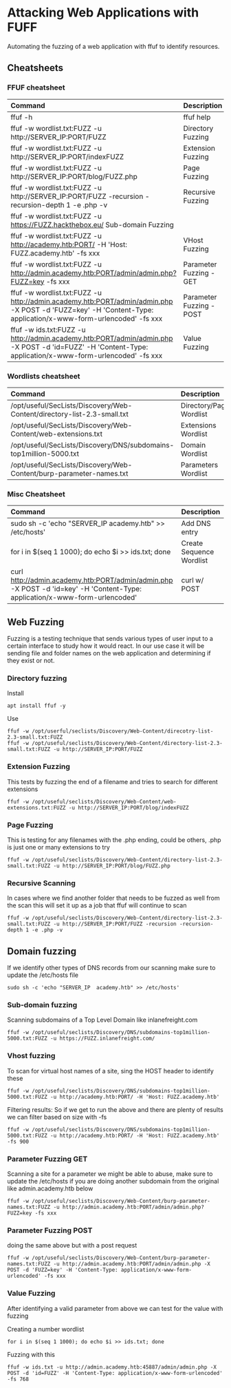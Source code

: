 # Attacking Web Applications with FUFF

Automating the fuzzing of a web application with ffuf to identify resources. 

## Cheatsheets
### FFUF cheatsheet
|Command 	|Description|
|:--------|:------------|
|ffuf -h| 	ffuf help|
|ffuf -w wordlist.txt:FUZZ -u http://SERVER_IP:PORT/FUZZ 	|Directory Fuzzing|
|ffuf -w wordlist.txt:FUZZ -u http://SERVER_IP:PORT/indexFUZZ |	Extension Fuzzing|
|ffuf -w wordlist.txt:FUZZ -u http://SERVER_IP:PORT/blog/FUZZ.php |	Page Fuzzing|
|ffuf -w wordlist.txt:FUZZ -u http://SERVER_IP:PORT/FUZZ -recursion -recursion-depth 1 -e .php -v 	|Recursive Fuzzing|
|ffuf -w wordlist.txt:FUZZ -u https://FUZZ.hackthebox.eu/ 	Sub-domain Fuzzing
|ffuf -w wordlist.txt:FUZZ -u http://academy.htb:PORT/ -H 'Host: FUZZ.academy.htb' -fs xxx |	VHost Fuzzing|
|ffuf -w wordlist.txt:FUZZ -u http://admin.academy.htb:PORT/admin/admin.php?FUZZ=key -fs xxx 	|Parameter Fuzzing - GET|
|ffuf -w wordlist.txt:FUZZ -u http://admin.academy.htb:PORT/admin/admin.php -X POST -d 'FUZZ=key' -H 'Content-Type: application/x-www-form-urlencoded' -fs xxx 	|Parameter Fuzzing - POST|
|ffuf -w ids.txt:FUZZ -u http://admin.academy.htb:PORT/admin/admin.php -X POST -d 'id=FUZZ' -H 'Content-Type: application/x-www-form-urlencoded' -fs xxx 	|Value Fuzzing|

### Wordlists cheatsheet

|Command |	Description|
|:--------|:------------|
|/opt/useful/SecLists/Discovery/Web-Content/directory-list-2.3-small.txt 	|Directory/Page Wordlist|
|/opt/useful/SecLists/Discovery/Web-Content/web-extensions.txt 	|Extensions Wordlist|
|/opt/useful/SecLists/Discovery/DNS/subdomains-top1million-5000.txt 	|Domain Wordlist|
|/opt/useful/SecLists/Discovery/Web-Content/burp-parameter-names.txt 	|Parameters Wordlist|

### Misc Cheatsheet

|Command 	|Description|
|:--------|:------------|
|sudo sh -c 'echo "SERVER_IP academy.htb" >> /etc/hosts' 	|Add DNS entry|
|for i in $(seq 1 1000); do echo $i >> ids.txt; done 	|Create Sequence Wordlist|
|curl http://admin.academy.htb:PORT/admin/admin.php -X POST -d 'id=key' -H 'Content-Type: application/x-www-form-urlencoded' 	|curl w/ POST|

## Web Fuzzing

Fuzzing is a testing technique that sends various types of user input to a certain interface to study how it would react. In our use case it will be sending file and folder names on the web application and determining if they exist or not. 

### Directory fuzzing

Install
```
apt install ffuf -y
```

Use
```
ffuf -w /opt/userful/seclists/Discovery/Web-Content/direcotry-list-2.3-small.txt:FUZZ
ffuf -w /opt/useful/seclists/Discovery/Web-Content/directory-list-2.3-small.txt:FUZZ -u http://SERVER_IP:PORT/FUZZ
```

### Extension Fuzzing

This tests by fuzzing the end of a filename and tries to search for different extensions

```
ffuf -w /opt/useful/seclists/Discovery/Web-Content/web-extensions.txt:FUZZ -u http://SERVER_IP:PORT/blog/indexFUZZ
```

### Page Fuzzing

This is testing for any filenames with the .php ending, could be others, .php is just one or many extensions to try

```
ffuf -w /opt/useful/seclists/Discovery/Web-Content/directory-list-2.3-small.txt:FUZZ -u http://SERVER_IP:PORT/blog/FUZZ.php
```

### Recursive Scanning

In cases where we find another folder that needs to be fuzzed as well from the scan this will set it up as a job that ffuf will continue to scan

```
ffuf -w /opt/useful/seclists/Discovery/Web-Content/directory-list-2.3-small.txt:FUZZ -u http://SERVER_IP:PORT/FUZZ -recursion -recursion-depth 1 -e .php -v
```

## Domain fuzzing

If we identify other types of DNS records from our scanning make sure to update the /etc/hosts file

```
sudo sh -c 'echo "SERVER_IP  academy.htb" >> /etc/hosts'
```

### Sub-domain fuzzing

Scanning subdomains of a Top Level Domain like inlanefreight.com

```
ffuf -w /opt/useful/seclists/Discovery/DNS/subdomains-top1million-5000.txt:FUZZ -u https://FUZZ.inlanefreight.com/
```

### Vhost fuzzing

To scan for virtual host names of a site, sing the HOST header to identify these

```
ffuf -w /opt/useful/seclists/Discovery/DNS/subdomains-top1million-5000.txt:FUZZ -u http://academy.htb:PORT/ -H 'Host: FUZZ.academy.htb'
```

Filtering results: So if we get to run the above and there are plenty of results we can filter based on size with -fs 

```
ffuf -w /opt/useful/seclists/Discovery/DNS/subdomains-top1million-5000.txt:FUZZ -u http://academy.htb:PORT/ -H 'Host: FUZZ.academy.htb' -fs 900
```

### Parameter Fuzzing GET

Scanning a site for a parameter we might be able to abuse, make sure to update the /etc/hosts if you are doing another subdomain from the original like admin.academy.htb below

```
ffuf -w /opt/useful/seclists/Discovery/Web-Content/burp-parameter-names.txt:FUZZ -u http://admin.academy.htb:PORT/admin/admin.php?FUZZ=key -fs xxx
```

### Parameter Fuzzing POST

doing the same above but with a post request

```
ffuf -w /opt/useful/seclists/Discovery/Web-Content/burp-parameter-names.txt:FUZZ -u http://admin.academy.htb:PORT/admin/admin.php -X POST -d 'FUZZ=key' -H 'Content-Type: application/x-www-form-urlencoded' -fs xxx
```

### Value Fuzzing

After identifying a valid parameter from above we can test for the value with fuzzing 

Creating a number wordlist

```
for i in $(seq 1 1000); do echo $i >> ids.txt; done
```

Fuzzing with this

```
ffuf -w ids.txt -u http://admin.academy.htb:45887/admin/admin.php -X POST -d 'id=FUZZ' -H 'Content-Type: application/x-www-form-urlencoded' -fs 768
```

